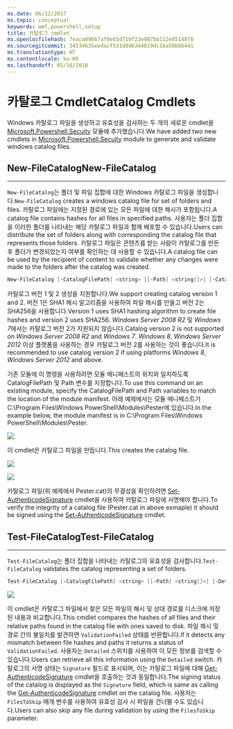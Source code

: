 ```yaml
---
ms.date: 06/12/2017
ms.topic: conceptual
keywords: wmf,powershell,setup
title: 카탈로그 cmdlet
ms.openlocfilehash: 7eaca09667af0eb5d719f23e987bb112e8514978
ms.sourcegitcommit: 54534635eedacf531d8d6344019dc16a50b8b441
ms.translationtype: HT
ms.contentlocale: ko-KR
ms.lasthandoff: 05/16/2018
---
```

# <a name="catalog-cmdlets"></a><span data-ttu-id="366ed-103">카탈로그 Cmdlet</span><span class="sxs-lookup"><span data-stu-id="366ed-103">Catalog Cmdlets</span></span>

<span data-ttu-id="366ed-104">Windows 카탈로그 파일을 생성하고 유효성을 검사하는 두 개의 새로운 cmdlet을 [Microsoft.Powershell.Secuity](https://technet.microsoft.com/en-us/library/hh847877.aspx) 모듈에 추가했습니다.</span><span class="sxs-lookup"><span data-stu-id="366ed-104">We have added two new cmdlets in [Microsoft.Powershell.Secuity](https://technet.microsoft.com/en-us/library/hh847877.aspx) module to generate and validate windows catalog files.</span></span>

## <a name="new-filecatalog"></a><span data-ttu-id="366ed-105">New-FileCatalog</span><span class="sxs-lookup"><span data-stu-id="366ed-105">New-FileCatalog</span></span>
--------------------------------

<span data-ttu-id="366ed-106">`New-FileCatalog`는 폴더 및 파일 집합에 대한 Windows 카탈로그 파일을 생성합니다.</span><span class="sxs-lookup"><span data-stu-id="366ed-106">`New-FileCatalog` creates a windows catalog file for set of folders and files.</span></span> <span data-ttu-id="366ed-107">카탈로그 파일에는 지정된 경로에 있는 모든 파일에 대한 해시가 포함됩니다.</span><span class="sxs-lookup"><span data-stu-id="366ed-107">A catalog file contains hashes for all files in specified paths.</span></span> <span data-ttu-id="366ed-108">사용자는 폴더 집합을 이러한 폴더를 나타내는 해당 카탈로그 파일과 함께 배포할 수 있습니다.</span><span class="sxs-lookup"><span data-stu-id="366ed-108">Users can distribute the set of folders along with corresponding the catalog file that represents those folders.</span></span> <span data-ttu-id="366ed-109">카탈로그 파일은 콘텐츠를 받는 사람이 카탈로그를 만든 후 폴더가 변경되었는지 여부를 확인하는 데 사용할 수 있습니다.</span><span class="sxs-lookup"><span data-stu-id="366ed-109">A catalog file can be used by the recipient of content to validate whether any changes were made to the folders after the catalog was created.</span></span>

```powershell
New-FileCatalog [-CatalogFilePath] <string> [[-Path] <string[]>] [-CatalogVersion <int>] [-WhatIf] [-Confirm] [<CommonParameters>]
```
<span data-ttu-id="366ed-110">카탈로그 버전 1 및 2 생성을 지원합니다.</span><span class="sxs-lookup"><span data-stu-id="366ed-110">We support creating catalog version 1 and 2.</span></span> <span data-ttu-id="366ed-111">버전 1은 SHA1 해시 알고리즘을 사용하여 파일 해시를 만들고 버전 2는 SHA256을 사용합니다.</span><span class="sxs-lookup"><span data-stu-id="366ed-111">Version 1 uses SHA1 hashing algorithm to create file hashes and version 2 uses SHA256.</span></span> <span data-ttu-id="366ed-112">*Windows Server 2008 R2* 및 *Windows 7*에서는 카탈로그 버전 2가 지원되지 않습니다.</span><span class="sxs-lookup"><span data-stu-id="366ed-112">Catalog version 2 is not supported on *Windows Server 2008 R2* and *Windows 7*.</span></span> <span data-ttu-id="366ed-113">*Windows 8*, *Windows Server 2012* 이상 플랫폼을 사용하는 경우 카탈로그 버전 2를 사용하는 것이 좋습니다.</span><span class="sxs-lookup"><span data-stu-id="366ed-113">It is recommended to use catalog version 2 if using platforms *Windows 8*, *Windows Server 2012* and above.</span></span>

<span data-ttu-id="366ed-114">기존 모듈에 이 명령을 사용하려면 모듈 매니페스트의 위치와 일치하도록 CatalogFilePath 및 Path 변수를 지정합니다.</span><span class="sxs-lookup"><span data-stu-id="366ed-114">To use this command on an existing module, specify the CatalogFilePath and Path variables to match the location of the module manifest.</span></span> <span data-ttu-id="366ed-115">아래 예제에서는 모듈 매니페스트가 C:\Program Files\Windows PowerShell\Modules\Pester에 있습니다.</span><span class="sxs-lookup"><span data-stu-id="366ed-115">In the example below, the module manifest is in C:\Program Files\Windows PowerShell\Modules\Pester.</span></span>

![](../images/NewFileCatalog.jpg)

<span data-ttu-id="366ed-116">이 cmdlet은 카탈로그 파일을 만듭니다.</span><span class="sxs-lookup"><span data-stu-id="366ed-116">This creates the catalog file.</span></span>

![](../images/CatalogFile1.jpg)

![](../images/CatalogFile2.jpg)

<span data-ttu-id="366ed-117">카탈로그 파일(위 예제에서 Pester.cat)의 무결성을 확인하려면 [Set-AuthenticodeSignature](https://technet.microsoft.com/library/hh849819.aspx) cmdlet을 사용하여 카탈로그 파일에 서명해야 합니다.</span><span class="sxs-lookup"><span data-stu-id="366ed-117">To verify the integrity of a catalog file (Pester.cat in above exmaple) it should be signed using the [Set-AuthenticodeSignature](https://technet.microsoft.com/library/hh849819.aspx) cmdlet.</span></span>


## <a name="test-filecatalog"></a><span data-ttu-id="366ed-118">Test-FileCatalog</span><span class="sxs-lookup"><span data-stu-id="366ed-118">Test-FileCatalog</span></span>
--------------------------------

<span data-ttu-id="366ed-119">`Test-FileCatalog`는 폴더 집합을 나타내는 카탈로그의 유효성을 검사합니다.</span><span class="sxs-lookup"><span data-stu-id="366ed-119">`Test-FileCatalog` validates the catalog representing a set of folders.</span></span>

```powershell
Test-FileCatalog [-CatalogFilePath] <string> [[-Path] <string[]>] [-Detailed] [-FilesToSkip <string[]>] [-WhatIf] [-Confirm] [<CommonParameters>]
```

![](../images/TestFileCatalog.jpg)

<span data-ttu-id="366ed-120">이 cmdlet은 카탈로그 파일에서 찾은 모든 파일의 해시 및 상대 경로를 디스크에 저장된 내용과 비교합니다.</span><span class="sxs-lookup"><span data-stu-id="366ed-120">This cmdlet compares the hashes of all files and their relative paths found in the catalog file with ones saved to disk.</span></span> <span data-ttu-id="366ed-121">파일 해시 및 경로 간의 불일치를 발견하면 `ValidationFailed` 상태를 반환합니다.</span><span class="sxs-lookup"><span data-stu-id="366ed-121">If it detects any mismatch between file hashes and paths it returns a status of `ValidationFailed`.</span></span>
<span data-ttu-id="366ed-122">사용자는 `Detailed` 스위치를 사용하여 이 모든 정보를 검색할 수 있습니다.</span><span class="sxs-lookup"><span data-stu-id="366ed-122">Users can retrieve all this information using the `Detailed` switch.</span></span> <span data-ttu-id="366ed-123">카탈로그의 서명 상태는 `Signature` 필드로 표시되며, 이는 카탈로그 파일에 대해 [Get-AuthenticodeSignature](https://technet.microsoft.com/en-us/library/hh849805.aspx) cmdlet을 호출하는 것과 동일합니다.</span><span class="sxs-lookup"><span data-stu-id="366ed-123">The signing status of the catalog is displayed as the `Signature` field, which is same as calling the [Get-AuthenticodeSignature](https://technet.microsoft.com/en-us/library/hh849805.aspx) cmdlet on the catalog file.</span></span>
<span data-ttu-id="366ed-124">사용자는 `FilesToSkip` 매개 변수를 사용하여 유효성 검사 시 파일을 건너뛸 수도 있습니다.</span><span class="sxs-lookup"><span data-stu-id="366ed-124">Users can also skip any file during validation by using the `FilesToSkip` parameter.</span></span>
